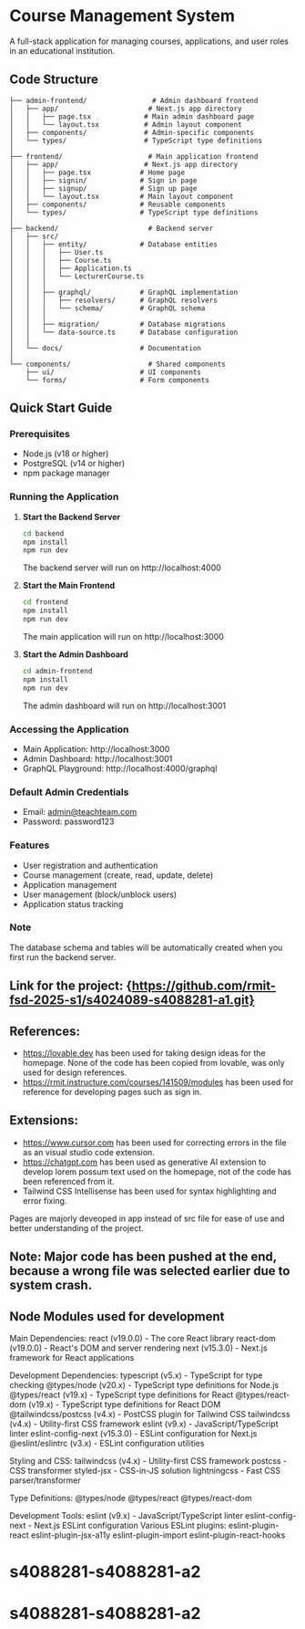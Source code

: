 # Course Management System

A full-stack application for managing courses, applications, and user roles in an educational institution.

## Code Structure

```
├── admin-frontend/                # Admin dashboard frontend
│   ├── app/                      # Next.js app directory
│   │   ├── page.tsx             # Main admin dashboard page
│   │   └── layout.tsx           # Admin layout component
│   ├── components/              # Admin-specific components
│   └── types/                   # TypeScript type definitions
│
├── frontend/                     # Main application frontend
│   ├── app/                     # Next.js app directory
│   │   ├── page.tsx            # Home page
│   │   ├── signin/             # Sign in page
│   │   ├── signup/             # Sign up page
│   │   └── layout.tsx          # Main layout component
│   ├── components/             # Reusable components
│   └── types/                  # TypeScript type definitions
│
├── backend/                      # Backend server
│   ├── src/
│   │   ├── entity/             # Database entities
│   │   │   ├── User.ts
│   │   │   ├── Course.ts
│   │   │   ├── Application.ts
│   │   │   └── LecturerCourse.ts
│   │   │
│   │   ├── graphql/            # GraphQL implementation
│   │   │   ├── resolvers/      # GraphQL resolvers
│   │   │   └── schema/         # GraphQL schema
│   │   │
│   │   ├── migration/          # Database migrations
│   │   └── data-source.ts      # Database configuration
│   │
│   └── docs/                   # Documentation
│
└── components/                   # Shared components
    ├── ui/                     # UI components
    └── forms/                  # Form components
```

## Quick Start Guide

### Prerequisites
- Node.js (v18 or higher)
- PostgreSQL (v14 or higher)
- npm package manager

### Running the Application

1. **Start the Backend Server**
   ```bash
   cd backend
   npm install
   npm run dev
   ```
   The backend server will run on http://localhost:4000

2. **Start the Main Frontend**
   ```bash
   cd frontend
   npm install
   npm run dev
   ```
   The main application will run on http://localhost:3000

3. **Start the Admin Dashboard**
   ```bash
   cd admin-frontend
   npm install
   npm run dev
   ```
   The admin dashboard will run on http://localhost:3001

### Accessing the Application
- Main Application: http://localhost:3000
- Admin Dashboard: http://localhost:3001
- GraphQL Playground: http://localhost:4000/graphql

### Default Admin Credentials
- Email: admin@teachteam.com
- Password: password123

### Features
- User registration and authentication
- Course management (create, read, update, delete)
- Application management
- User management (block/unblock users)
- Application status tracking

### Note
The database schema and tables will be automatically created when you first run the backend server. 

## Link for the project: {https://github.com/rmit-fsd-2025-s1/s4024089-s4088281-a1.git}

## References:

- https://lovable.dev has been used for taking design ideas for the homepage. None of the code has been copied from lovable, was only used for design references.
- https://rmit.instructure.com/courses/141509/modules has been used for reference for developing pages such as sign in.

## Extensions:

- https://www.cursor.com has been used for correcting errors in the file as an visual studio code extension.
- https://chatgpt.com has been used as generative AI extension to develop lorem possum text used on the homepage, not of the code has been referenced from it.
- Tailwind CSS Intellisense has been used for syntax highlighting and error fixing.

Pages are majorly deveoped in app instead of src file for ease of use and better understanding of the project.

## Note: Major code has been pushed at the end, because a wrong file was selected earlier due to system crash.

## Node Modules used for development
Main Dependencies:
react (v19.0.0) - The core React library
react-dom (v19.0.0) - React's DOM and server rendering
next (v15.3.0) - Next.js framework for React applications

Development Dependencies:
typescript (v5.x) - TypeScript for type checking
@types/node (v20.x) - TypeScript type definitions for Node.js
@types/react (v19.x) - TypeScript type definitions for React
@types/react-dom (v19.x) - TypeScript type definitions for React DOM
@tailwindcss/postcss (v4.x) - PostCSS plugin for Tailwind CSS
tailwindcss (v4.x) - Utility-first CSS framework
eslint (v9.x) - JavaScript/TypeScript linter
eslint-config-next (v15.3.0) - ESLint configuration for Next.js
@eslint/eslintrc (v3.x) - ESLint configuration utilities

Styling and CSS:
tailwindcss (v4.x) - Utility-first CSS framework
postcss - CSS transformer
styled-jsx - CSS-in-JS solution
lightningcss - Fast CSS parser/transformer

Type Definitions:
@types/node
@types/react
@types/react-dom

Development Tools:
eslint (v9.x) - JavaScript/TypeScript linter
eslint-config-next - Next.js ESLint configuration
Various ESLint plugins:
eslint-plugin-react
eslint-plugin-jsx-a11y
eslint-plugin-import
eslint-plugin-react-hooks
# s4088281-s4088281-a2
# s4088281-s4088281-a2

